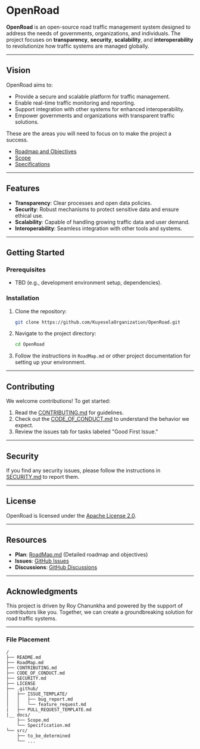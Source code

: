 # OpenRoad

**OpenRoad** is an open-source road traffic management system designed to address the needs of governments, organizations, and individuals. The project focuses on **transparency**, **security**, **scalability**, and **interoperability** to revolutionize how traffic systems are managed globally.

---

## Vision

OpenRoad aims to:

- Provide a secure and scalable platform for traffic management.
- Enable real-time traffic monitoring and reporting.
- Support integration with other systems for enhanced interoperability.
- Empower governments and organizations with transparent traffic solutions.

These are the areas you will need to focus on to make the project a success.

- [Roadmap and Objectives](RoadMap.md)
- [Scope](docs/Scope.md)
- [Specifications](docs/Specification.md)

---

## Features

- **Transparency**: Clear processes and open data policies.
- **Security**: Robust mechanisms to protect sensitive data and ensure ethical use.
- **Scalability**: Capable of handling growing traffic data and user demand.
- **Interoperability**: Seamless integration with other tools and systems.

---

## Getting Started

### Prerequisites

- TBD (e.g., development environment setup, dependencies).

### Installation

1. Clone the repository:
   ```bash
   git clone https://github.com/KuyeselaOrganization/OpenRoad.git
   ```
2. Navigate to the project directory:
   ```bash
   cd OpenRoad
   ```
3. Follow the instructions in `RoadMap.md` or other project documentation for setting up your environment.

---

## Contributing

We welcome contributions! To get started:

1. Read the [CONTRIBUTING.md](CONTRIBUTING.md) for guidelines.
2. Check out the [CODE_OF_CONDUCT.md](CODE_OF_CONDUCT.md) to understand the behavior we expect.
3. Review the issues tab for tasks labeled "Good First Issue."

---

## Security

If you find any security issues, please follow the instructions in [SECURITY.md](SECURITY.md) to report them.

---

## License

OpenRoad is licensed under the [Apache License 2.0](LICENSE).

---

## Resources

- **Plan**: [RoadMap.md](RoadMap.md) (Detailed roadmap and objectives)
- **Issues**: [GitHub Issues](https://github.com/KuyeselaOrganization/OpenRoad/issues)
- **Discussions**: [GitHub Discussions](https://github.com/KuyeselaOrganization/OpenRoad/discussions)

---

## Acknowledgments

This project is driven by Roy Chanunkha and powered by the support of contributors like you. Together, we can create a groundbreaking solution for road traffic systems.

---

### File Placement

```
/
├── README.md
├── RoadMap.md
├── CONTRIBUTING.md
├── CODE_OF_CONDUCT.md
├── SECURITY.md
├── LICENSE
├── .github/
│   ├── ISSUE_TEMPLATE/
│   │   ├── bug_report.md
│   │   └── feature_request.md
|   ├── PULL_REQUEST_TEMPLATE.md
|__ docs/
    ├── Scope.md
    └── Specification.md
└── src/
    ├── to_be_determined
    └── ...
```
